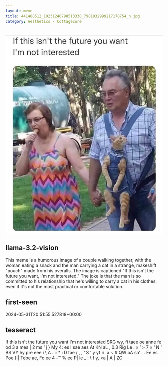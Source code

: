 ```yaml
---
layout: meme
title: 441488512_10231248798513338_7981832999217178754_n.jpg
category: Aesthetics - Cottagecore
---
```


<div markdown="0"><a href="441488512_10231248798513338_7981832999217178754_n.jpg"><img class="photo" src="441488512_10231248798513338_7981832999217178754_n.jpg" /></a>

<h2>llama-3.2-vision</h2>
<p title="Llama-3.2-11B is a really good model that probably gets the visual details right but doesn't understand literary or media references, and often fails to accurately represent the physical arrangement of objects and the implied relationships between the objects.">This meme is a humorous image of a couple walking together, with the woman eating a snack and the man carrying a cat in a strange, makeshift &quot;pouch&quot; made from his overalls. The image is captioned &quot;If this isn&#x27;t the future you want, I&#x27;m not interested.&quot; The joke is that the man is so committed to his relationship that he&#x27;s willing to carry a cat in his clothes, even if it&#x27;s not the most practical or comfortable solution.</p>

<h2>first-seen</h2>
<p title="Because Git doesn't preserve file modification times, this metadata file contains the file's modification time when it was added to the library.">2024-05-31T20:51:55.527818+00:00</p>

<h2>tesseract</h2>
<p title="Tesseract is often terrible and just gives a lot of nonsense characters, but it used to be the state of the art, and usually it is better at correctly representing text than llama-3.2-vision-11b.">If this isn&#x27;t the future you want I&#x27;m not interested SRG wy, fi taee oe anne fe od 3 a mes | 2 ms ‘ j &#125; My 4: es I sae aes At KN aL , 0.3 Rig Le . » ’ &gt; 7 » ‘ N ‘ BS VY hy pre eee i \ A . i: * i D tae / , , ‘ S ‘ y yf ri. a ~ # QW oA sa’ . . Ee es Poe (|| Tebe ae, Fo ee 4 -™ % ee P| le _ : \ f y, &lt;a | A | ZC</p>

</div>

